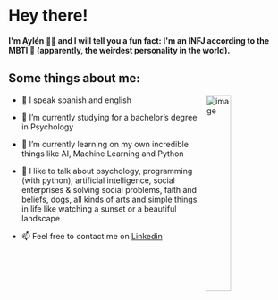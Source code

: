 # Hey there!
#### I'm Aylén 👩🏽 and I will tell you a fun fact: I'm an INFJ according to the MBTI 🤪 (apparently, the weirdest personality in the world).

<h2> Some things about me: </h2>

<img width="30%" align="right" alt="image" src="https://user-images.githubusercontent.com/70109524/171035577-2636015b-c395-4164-9ce6-d2cc5bc33a8c.png" />

- 💬 I speak spanish and english

- 🧠 I’m currently studying for a bachelor’s degree in Psychology

- 🔬 I’m currently learning on my own incredible things like AI, Machine Learning and Python

- 🌱 I like to talk about psychology, programming (with python), artificial intelligence, social enterprises & solving social problems, faith and beliefs, dogs, all kinds of arts and simple things in life like watching a sunset or a beautiful landscape

- 📫 Feel free to contact me on [Linkedin](https://www.linkedin.com/in/aylenalderete/)


